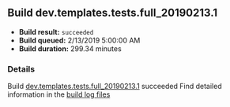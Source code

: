 ## Build dev.templates.tests.full_20190213.1
- **Build result:** `succeeded`
- **Build queued:** 2/13/2019 5:00:00 AM
- **Build duration:** 299.34 minutes
### Details
Build [dev.templates.tests.full_20190213.1](https://winappstudio.visualstudio.com/web/build.aspx?pcguid=a4ef43be-68ce-4195-a619-079b4d9834c2&builduri=vstfs%3a%2f%2f%2fBuild%2fBuild%2f27076) succeeded
Find detailed information in the [build log files](https://uwpctdiags.blob.core.windows.net/buildlogs/dev.templates.tests.full_20190213.1_logs.zip)
